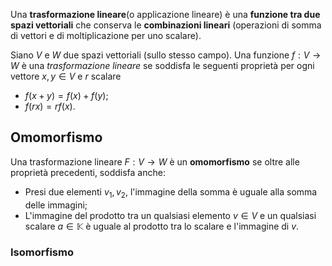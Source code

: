 Una **trasformazione lineare**(o applicazione lineare) è una **funzione tra due spazi vettoriali** che conserva le **combinazioni lineari** (operazioni di somma di vettori e di moltiplicazione per uno scalare).

Siano $V$ e $W$ due spazi vettoriali (sullo stesso campo).
Una funzione $f:V\to W$ è una _trasformazione lineare_ se soddisfa le seguenti proprietà per ogni vettore $x,y \in V$ e $r$ scalare
- $f(x+y) = f(x)+f(y)$;
- $f(rx)=rf(x)$.

## Omomorfismo
Una trasformazione lineare $F:V\to W$ è un **omomorfismo** se oltre alle proprietà precedenti,
soddisfa anche:
- Presi due elementi $v_1, v_2$, l'immagine della somma è uguale alla somma delle immagini;
- L'immagine del prodotto tra un qualsiasi elemento $v \in V$ e un qualsiasi scalare $a \in \mathbb{K}$ è uguale al prodotto tra lo scalare e l'immagine di $v$.

### Isomorfismo






